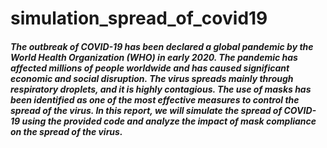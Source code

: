 # simulation_spread_of_covid19

##### The outbreak of COVID-19 has been declared a global pandemic by the World Health Organization (WHO) in early 2020. The pandemic has affected millions of people worldwide and has caused significant economic and social disruption. The virus spreads mainly through respiratory droplets, and it is highly contagious. The use of masks has been identified as one of the most effective measures to control the spread of the virus. In this report, we will simulate the spread of COVID-19 using the provided code and analyze the impact of mask compliance on the spread of the virus.
